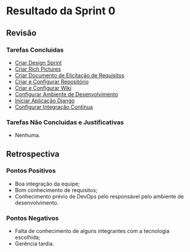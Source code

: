 # Resultado da Sprint 0

## Revisão
### Tarefas Concluidas
* [Criar Design Sprint](https://github.com/ads-unbind/unbind/issues/29)
* [Criar Rich Pictures](https://github.com/ads-unbind/unbind/issues/15)
* [Criar Documento de Elicitação de Requisitos](https://github.com/ads-unbind/unbind/issues/11)
* [Criar e Configurar Repositório](https://github.com/ads-unbind/unbind/issues/18)
* [Criar e Configurar Wiki](https://github.com/ads-unbind/unbind/issues/19)
* [Configurar Ambiente de Desenvolvimento](https://github.com/ads-unbind/unbind/issues/16)
* [Iniciar Aplicação Django](https://github.com/ads-unbind/unbind/issues/20)
* [Configurar Integração Contínua](https://github.com/ads-unbind/unbind/issues/17)

### Tarefas Não Concluidas e Justificativas
* Nenhuma.

## Retrospectiva
### Pontos Positivos
* Boa integração da equipe;
* Bom conhecimento de requisitos;
* Conhecimento prévio de DevOps pelo responsável pelo ambiente de desenvolvimento.

### Pontos Negativos
* Falta de conhecimento de alguns integrantes com a tecnologia escolhida;
* Gerência tardia.
